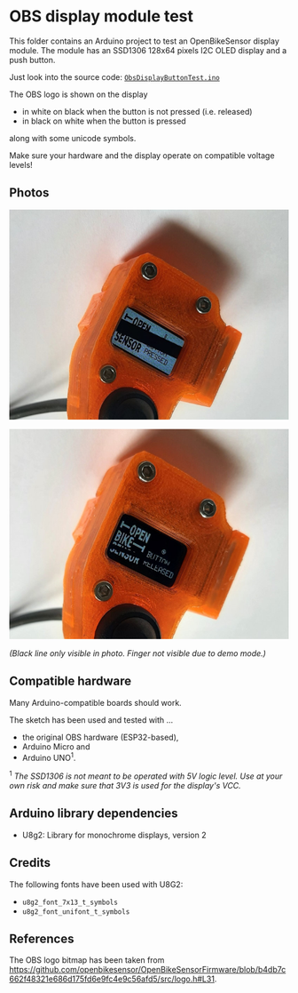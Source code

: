 # OBS display module test

This folder contains an Arduino project to test an OpenBikeSensor display module. The module has an SSD1306 128x64 pixels I2C OLED display and a push button.

Just look into the source code: [`ObsDisplayButtonTest.ino`](ObsDisplayButtonTest.ino)

The OBS logo is shown on the display

- in white on black when the button is not pressed (i.e. released)
- in black on white when the button is pressed 

along with some unicode symbols.

Make sure your hardware and the display operate on compatible voltage levels!

## Photos

![Button pressed](doc/ButtonPressed.jpg)

![Button released](doc/ButtonReleased.jpg)

*(Black line only visible in photo. Finger not visible due to demo mode.)*

## Compatible hardware

Many Arduino-compatible boards should work.

The sketch has been used and tested with ...

* the original OBS hardware (ESP32-based),
* Arduino Micro and
* Arduino UNO<sup>1</sup>.

<sup>1</sup> *The SSD1306 is not meant to be operated with 5V logic level. Use at your own risk and make sure that 3V3 is used for the display's VCC.*


## Arduino library dependencies

* U8g2: Library for monochrome displays, version 2

## Credits

The following fonts have been used with U8G2:

* `u8g2_font_7x13_t_symbols`
* `u8g2_font_unifont_t_symbols`

## References

The OBS logo bitmap has been taken from https://github.com/openbikesensor/OpenBikeSensorFirmware/blob/b4db7c662f48321e686d175fd6e9fc4e9c56afd5/src/logo.h#L31.
